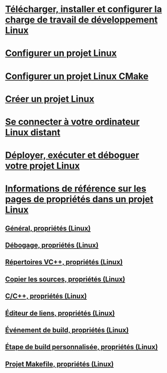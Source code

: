 # [Télécharger, installer et configurer la charge de travail de développement Linux](download-install-and-setup-the-linux-development-workload.md)
# [Configurer un projet Linux](configure-a-linux-project.md)
# [Configurer un projet Linux CMake](cmake-linux-project.md)
# [Créer un projet Linux](create-a-new-linux-project.md)
# [Se connecter à votre ordinateur Linux distant](connect-to-your-remote-linux-computer.md)
# [Déployer, exécuter et déboguer votre projet Linux](deploy-run-and-debug-your-linux-project.md)
# [Informations de référence sur les pages de propriétés dans un projet Linux](prop-pages-linux.md)
## [Général, propriétés (Linux)](prop-pages/general-linux.md)
## [Débogage, propriétés (Linux)](prop-pages/debugging-linux.md)
## [Répertoires VC++, propriétés (Linux)](prop-pages/directories-linux.md)
## [Copier les sources, propriétés (Linux)](prop-pages/copy-sources-project.md)
## [C/C++, propriétés (Linux)](prop-pages/c-cpp-linux.md)
## [Éditeur de liens, propriétés (Linux)](prop-pages/linker-linux.md)
## [Événement de build, propriétés (Linux)](prop-pages/build-events-linux.md)
## [Étape de build personnalisée, propriétés (Linux)](prop-pages/custom-build-step-linux.md) 
## [Projet Makefile, propriétés (Linux)](prop-pages/makefile-linux.md)